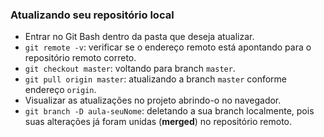 ### Atualizando seu repositório local
- Entrar no Git Bash dentro da pasta que deseja atualizar.
- `git remote -v`: verificar se o endereço remoto está apontando para o repositório remoto correto.
- `git checkout master`: voltando para branch `master`.
- `git pull origin master`: atualizando a branch `master` conforme endereço `origin`.
- Visualizar as atualizações no projeto abrindo-o no navegador.
- `git branch -D aula-seuNome`: deletando a sua branch localmente, pois suas alterações já foram unidas (**merged**) no repositório remoto.
